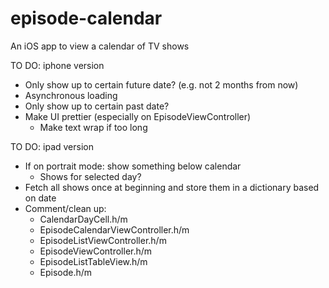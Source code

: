 # episode-calendar
An iOS app to view a calendar of TV shows

TO DO: iphone version
- Only show up to certain future date? (e.g. not 2 months from now)
- Asynchronous loading
- Only show up to certain past date? 
- Make UI prettier (especially on EpisodeViewController)
  - Make text wrap if too long

TO DO: ipad version
- If on portrait mode: show something below calendar
  - Shows for selected day?
- Fetch all shows once at beginning and store them in a dictionary based on date
- Comment/clean up: 
  - CalendarDayCell.h/m
  - EpisodeCalendarViewController.h/m
  - EpisodeListViewController.h/m
  - EpisodeViewController.h/m
  - EpisodeListTableView.h/m
  - Episode.h/m
